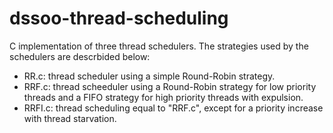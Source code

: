 # dssoo-thread-scheduling
C implementation of three thread schedulers. The strategies used by the schedulers are descrbided below:

  - RR.c: thread scheduler using a simple Round-Robin strategy.
  - RRF.c: thread scheeduler using a Round-Robin strategy for low priority threads and a FIFO strategy for high priority threads with expulsion.
  - RRFI.c: thread scheduling equal to "RRF.c", except for a priority increase with thread starvation.
